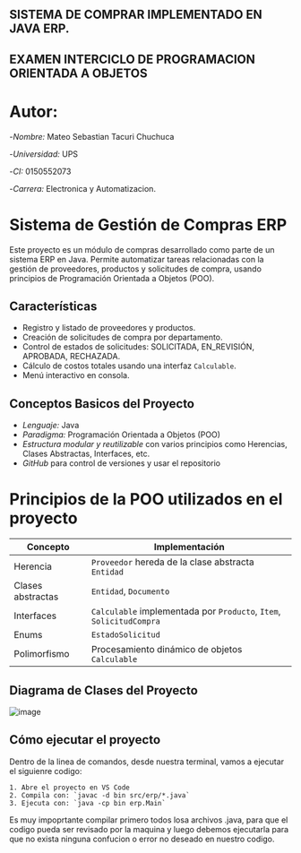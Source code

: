 ## SISTEMA DE COMPRAR IMPLEMENTADO EN JAVA ERP.
## EXAMEN INTERCICLO DE PROGRAMACION ORIENTADA A OBJETOS

# Autor:

-*Nombre:* Mateo Sebastian Tacuri Chuchuca

-*Universidad:* UPS

-*CI:* 0150552073

-*Carrera:* Electronica y Automatizacion.

# Sistema de Gestión de Compras ERP

Este proyecto es un módulo de compras desarrollado como parte de un sistema ERP en Java. Permite automatizar tareas relacionadas con la gestión
de proveedores, productos y solicitudes de compra, usando principios de Programación Orientada a Objetos (POO).

## Características

- Registro y listado de proveedores y productos.
- Creación de solicitudes de compra por departamento.
- Control de estados de solicitudes: SOLICITADA, EN_REVISIÓN, APROBADA, RECHAZADA.
- Cálculo de costos totales usando una interfaz `Calculable`.
- Menú interactivo en consola.

## Conceptos Basicos del Proyecto

- *Lenguaje:* Java
- *Paradigma:* Programación Orientada a Objetos (POO)
- *Estructura modular y reutilizable* con varios principios como Herencias, Clases Abstractas, Interfaces, etc.
- *GitHub* para control de versiones y usar el repositorio

# Principios de la POO utilizados en el proyecto

| Concepto        | Implementación                                      |
|-----------------|-----------------------------------------------------|
| Herencia        | `Proveedor` hereda de la clase abstracta `Entidad` |
| Clases abstractas | `Entidad`, `Documento`                           |
| Interfaces      | `Calculable` implementada por `Producto`, `Item`, `SolicitudCompra` |
| Enums           | `EstadoSolicitud`                                   |
| Polimorfismo    | Procesamiento dinámico de objetos `Calculable`      |

## Diagrama de Clases del Proyecto

![image](https://github.com/user-attachments/assets/71b711f4-b6d4-4d74-881b-2422873a3ea0)

## Cómo ejecutar el proyecto

Dentro de la linea de comandos, desde nuestra terminal, vamos a ejecutar el siguienre codigo:

    1. Abre el proyecto en VS Code
    2. Compila con: `javac -d bin src/erp/*.java`
    3. Ejecuta con: `java -cp bin erp.Main`
   
Es muy impoprtante compilar primero todos losa archivos .java, para que el codigo pueda ser revisado por la maquina y luego debemos ejecutarla para
que no exista ninguna confucion o error no deseado en nuestro codigo.
